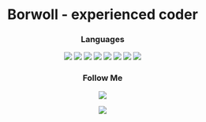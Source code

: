 <h1 align="center">Borwoll - experienced coder </h1>

<h3 align="center">Languages</h1>
<p align="center">
  <img src="https://img.shields.io/badge/-C-090909?style=for-the-badge&logo=C&logoColor=A8B9CC">
  <img src="https://img.shields.io/badge/-C++-090909?style=for-the-badge&logo=C%2b%2b&logoColor=00599C">
  <img src="https://img.shields.io/badge/-Python-090909?style=for-the-badge&logo=python&logoColor=3776AB">
  <img src="https://img.shields.io/badge/-HTML-090909?style=for-the-badge&logo=HTML5&logoColor=E34F26">
  <img src="https://img.shields.io/badge/-CSS-090909?style=for-the-badge&logo=css3&logoColor=1572B6">
  <img src="https://img.shields.io/badge/-JavaScript-090909?style=for-the-badge&logo=JavaScript&logoColor=F7DF1E">
  <img src="https://img.shields.io/badge/-PHP-090909?style=for-the-badge&logo=PHP&logoColor=777BB4">
  <img src="https://img.shields.io/badge/-Kotlin-090909?style=for-the-badge&logo=Kotlin&logoColor=7F52FF">
</p>

<h3 align="center">Follow Me</h1>
<p align="center">
  <a href="https://www.youtube.com/channel/UCrkwfl6GIgAcZRzAqqOOFjw"><img src="https://img.shields.io/badge/-YouTube-090909?style=for-the-badge&logo=YouTube&logoColor=FF0000"></a>
</p>


<p align="center">
  <img src="https://github-readme-stats.vercel.app/api?username=Borwoll&theme=bear&show_icons=true&hide_border=true&count_private=true&locale=ru">
</p>
